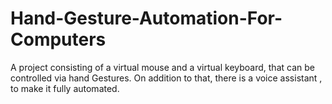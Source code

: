 # Hand-Gesture-Automation-For-Computers
A project consisting of a virtual mouse and a virtual keyboard, that can be controlled via hand Gestures. On addition to that, there is a voice assistant , to make it fully automated.
